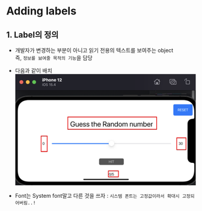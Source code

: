 # Adding labels

## 1. Label의 정의

- 개발자가 변경하는 부분이 아니고 읽기 전용의 텍스트를 보여주는 object  
  즉, `정보를 뵤여줄 목적의 기능`을 담당
- 다음과 같이 배치  
  <img src='images/2022-05-10-22-30-01.png' />

- Font는 System font말고 다른 것을 쓰자 : `시스템 폰트는 고정값이라서 확대시 고정되어버림..!`
